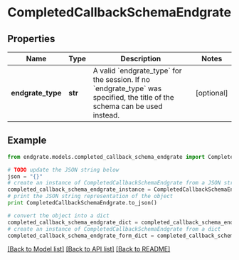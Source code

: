 # CompletedCallbackSchemaEndgrate


## Properties

Name | Type | Description | Notes
------------ | ------------- | ------------- | -------------
**endgrate_type** | **str** | A valid &#x60;endgrate_type&#x60; for the session. If no &#x60;endgrate_type&#x60; was specified, the title of the schema can be used instead. | [optional] 

## Example

```python
from endgrate.models.completed_callback_schema_endgrate import CompletedCallbackSchemaEndgrate

# TODO update the JSON string below
json = "{}"
# create an instance of CompletedCallbackSchemaEndgrate from a JSON string
completed_callback_schema_endgrate_instance = CompletedCallbackSchemaEndgrate.from_json(json)
# print the JSON string representation of the object
print CompletedCallbackSchemaEndgrate.to_json()

# convert the object into a dict
completed_callback_schema_endgrate_dict = completed_callback_schema_endgrate_instance.to_dict()
# create an instance of CompletedCallbackSchemaEndgrate from a dict
completed_callback_schema_endgrate_form_dict = completed_callback_schema_endgrate.from_dict(completed_callback_schema_endgrate_dict)
```
[[Back to Model list]](../README.md#documentation-for-models) [[Back to API list]](../README.md#documentation-for-api-endpoints) [[Back to README]](../README.md)


